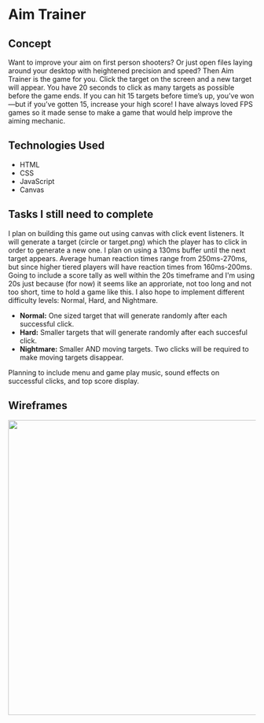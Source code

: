 # Aim Trainer

## Concept
Want to improve your aim on first person shooters? Or just open files laying around your desktop with heightened precision and speed? Then Aim Trainer is the game for you. Click the target on the screen and a new target will appear. You have 20 seconds to click as many targets as possible before the game ends. If you can hit 15 targets before time’s up, you’ve won—but if you’ve gotten 15, increase your high score! I have always loved FPS games so it made sense to make a game that would help improve the aiming mechanic.

## Technologies Used 
* HTML 
* CSS 
* JavaScript
* Canvas

## Tasks I still need to complete
I plan on building this game out using canvas with click event listeners. It will generate a target (circle or target.png) which the player has to click in order to generate a new one. I plan on using a 130ms buffer until the next target appears. Average human reaction times range from 250ms-270ms, but since higher tiered players will have reaction times from 160ms-200ms. Going to include a score tally as well within the 20s timeframe and I'm using 20s just because (for now) it seems like an approriate, not too long and not too short, time to hold a game like this. I also hope to implement different difficulty levels: Normal, Hard, and Nightmare.  
  
* **Normal:** One sized target that will generate randomly after each successful click.  
* **Hard:** Smaller targets that will generate randomly after each succesful click.  
* **Nightmare:** Smaller AND moving targets. Two clicks will be required to make moving targets disappear.  

Planning to include menu and game play music, sound effects on successful clicks, and top score display.

## Wireframes 
<img src="https://i.imgur.com/Hhbni3g.jpeg" width="600"/>

